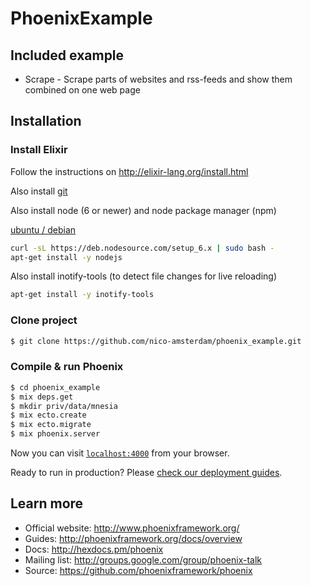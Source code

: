 # PhoenixExample

## Included example
  * Scrape - Scrape parts of websites and rss-feeds and show them combined on one web page

## Installation

### Install Elixir

Follow the instructions on http://elixir-lang.org/install.html

Also install [git](https://git-scm.com/book/en/v2/Getting-Started-Installing-Git)

Also install node (6 or newer) and node package manager (npm)

[ubuntu / debian](https://www.digitalocean.com/community/tutorials/how-to-install-node-js-on-an-ubuntu-14-04-server)
```sh
curl -sL https://deb.nodesource.com/setup_6.x | sudo bash -
apt-get install -y nodejs
```

Also install inotify-tools (to detect file changes for live reloading)
```sh
apt-get install -y inotify-tools
```

### Clone project

```sh
$ git clone https://github.com/nico-amsterdam/phoenix_example.git
```

### Compile & run Phoenix

```sh
$ cd phoenix_example
$ mix deps.get
$ mkdir priv/data/mnesia
$ mix ecto.create
$ mix ecto.migrate
$ mix phoenix.server
```

Now you can visit [`localhost:4000`](http://localhost:4000) from your browser.

Ready to run in production? Please [check our deployment guides](http://www.phoenixframework.org/docs/deployment).

## Learn more

  * Official website: http://www.phoenixframework.org/
  * Guides: http://phoenixframework.org/docs/overview
  * Docs: http://hexdocs.pm/phoenix
  * Mailing list: http://groups.google.com/group/phoenix-talk
  * Source: https://github.com/phoenixframework/phoenix
